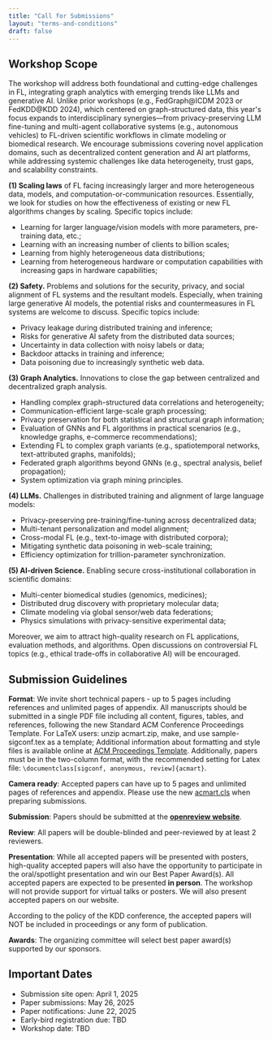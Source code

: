 ```yaml
---
title: "Call for Submissions"
layout: "terms-and-conditions"
draft: false
---
```


## Workshop Scope

The workshop will address both foundational and cutting-edge challenges in FL, integrating graph analytics with emerging trends like LLMs and generative AI. Unlike prior workshops (e.g., FedGraph@ICDM 2023 or FedKDD@KDD 2024), which centered on graph-structured data, this year's focus expands to interdisciplinary synergies—from privacy-preserving LLM fine-tuning and multi-agent collaborative systems (e.g., autonomous vehicles) to FL-driven scientific workflows in climate modeling or biomedical research. We encourage submissions covering novel application domains, such as decentralized content generation and AI art platforms, while addressing systemic challenges like data heterogeneity, trust gaps, and scalability constraints.

**(1) Scaling laws** of FL facing increasingly larger and more heterogeneous data, models, and computation-or-communication resources. Essentially, we look for studies on how the effectiveness of existing or new FL algorithms changes by scaling.
Specific topics include:
- Learning for larger language/vision models with more parameters, pre-training data, etc.;
- Learning with an increasing number of clients to billion scales;
- Learning from highly heterogeneous data distributions;
- Learning from heterogeneous hardware or computation capabilities with increasing gaps in hardware capabilities;

**(2) Safety.** Problems and solutions for the security, privacy, and social alignment of FL systems and the resultant models. Especially, when training large generative AI models, the potential risks and countermeasures in FL systems are welcome to discuss.
Specific topics include:
- Privacy leakage during distributed training and inference;
- Risks for generative AI safety from the distributed data sources;
- Uncertainty in data collection with noisy labels or data;
- Backdoor attacks in training and inference;
- Data poisoning due to increasingly synthetic web data.

**(3) Graph Analytics.** Innovations to close the gap between centralized and decentralized graph analysis.
- Handling complex graph-structured data correlations and heterogeneity;
- Communication-efficient large-scale graph processing;
- Privacy preservation for both statistical and structural graph information;
- Evaluation of GNNs and FL algorithms in practical scenarios (e.g., knowledge graphs, e-commerce recommendations);
- Extending FL to complex graph variants (e.g., spatiotemporal networks, text-attributed graphs, manifolds);
- Federated graph algorithms beyond GNNs (e.g., spectral analysis, belief propagation);
- System optimization via graph mining principles.

**(4) LLMs.** Challenges in distributed training and alignment of large language models:
- Privacy-preserving pre-training/fine-tuning across decentralized data;
- Multi-tenant personalization and model alignment;
- Cross-modal FL (e.g., text-to-image with distributed corpora);
- Mitigating synthetic data poisoning in web-scale training;
- Efficiency optimization for trillion-parameter synchronization.

**(5) AI-driven Science.** Enabling secure cross-institutional collaboration in scientific domains: 
- Multi-center biomedical studies (genomics, medicines);
- Distributed drug discovery with proprietary molecular data;
- Climate modeling via global sensor/web data federations;
- Physics simulations with privacy-sensitive experimental data;

Moreover, we aim to attract high-quality research on FL applications, evaluation methods, and algorithms. Open discussions on controversial FL topics (e.g., ethical trade-offs in collaborative AI) will be encouraged.

## Submission Guidelines

**Format**:
We invite short technical papers - up to 5 pages including references and unlimited pages of appendix.
All manuscripts should be submitted in a single PDF file including all content, figures, tables, and references, following the new Standard ACM Conference Proceedings Template.
For LaTeX users: unzip acmart.zip, make, and use sample-sigconf.tex as a template; Additional information about formatting and style files is available online at [ACM Proceedings Template](https://www.acm.org/publications/proceedings-template).
Additionally, papers must be in the two-column format, with the recommended setting for Latex file: <code>\documentclass[sigconf, anonymous, review]{acmart}</code>.

**Camera ready**: Accepted papers can have up to 5 pages and unlimited pages of references and appendix. Please use the new [acmart.cls](/acmart.cls) when preparing submissions.

**Submission**:
Papers should be submitted at the [**openreview website**](https://openreview.net/group?id=KDD.org/2024/Workshop/FedKDD#tab-your-consoles).

**Review**: All papers will be double-blinded and peer-reviewed by at least 2 reviewers.

**Presentation**:
While all accepted papers will be presented with posters, high-quality accepted papers will also have the opportunity to participate in the oral/spotlight presentation and win our Best Paper Award(s).
All accepted papers are expected to be presented **in person**. The workshop will not provide support for virtual talks or posters.
We will also present accepted papers on our website.

According to the policy of the KDD conference, the accepted papers will NOT be included in proceedings or any form of publication.


**Awards**:
The organizing committee will select best paper award(s) supported by our sponsors.

## Important Dates

* Submission site open: April 1, 2025
* Paper submissions: May 26, 2025
* Paper notifications: June 22, 2025
* Early-bird registration due: TBD
* Workshop date: TBD
